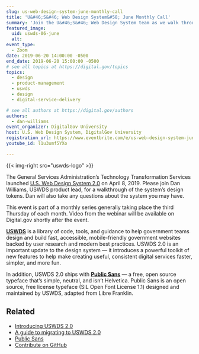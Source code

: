 ```yaml
---
slug: us-web-design-system-june-monthly-call
title: 'U&#46;S&#46; Web Design System&#58; June Monthly Call'
summary: 'Join the U&#46;S&#46; Web Design System team as we walk through the system’s design tokens and take any questions you might have! '
featured_image:
  uid: uswds-06-june
  alt:
event_type:
  - Zoom
date: 2019-06-20 14:00:00 -0500
end_date: 2019-06-20 15:00:00 -0500
# see all topics at https://digital.gov/topics
topics:
  - design
  - product-management
  - uswds
  - design
  - digital-service-delivery

# see all authors at https://digital.gov/authors
authors:
  - dan-williams
event_organizer: DigitalGov University
host: U.S. Web Design System, DigitalGov University
registration_url: https://www.eventbrite.com/e/us-web-design-system-june-monthly-call-registration-63426163362
youtube_id: l1u3umf5YXo

---
```


{{< img-right src="uswds-logo" >}}

The General Services Administration’s Technology Transformation Services launched [U.S. Web Design System 2.0](https://designsystem.digital.gov/) on April 8, 2019. Please join Dan Williams, USWDS product lead, for a walkthrough of the system’s design tokens. Dan will also take any questions about the system you may have.

This event is part of a monthly series generally taking place the third Thursday of each month. Video from the webinar will be available on Digital.gov shortly after the event.

[**USWDS**](https://designsystem.digital.gov/) is a library of code, tools, and guidance to help government teams design and build fast, accessible, mobile-friendly government websites backed by user research and modern best practices. USWDS 2.0 is an important update to the design system — it introduces a powerful toolkit of new features to help make creating useful, consistent digital services faster, simpler, and more fun.

In addition, USWDS 2.0 ships with [**Public Sans**](https://public-sans.digital.gov/) — a free, open source typeface that’s simple, neutral, and isn’t Helvetica. Public Sans is an open source, free license typeface (SIL Open Font License 1.1) designed and maintained by USWDS, adapted from Libre Franklin.

## Related

- [Introducing USWDS 2.0](https://designsystem.digital.gov/whats-new/updates/2019/04/08/introducing-uswds-2-0/)
- [A guide to migrating to USWDS 2.0](https://designsystem.digital.gov/documentation/migration/)
- [Public Sans](https://public-sans.digital.gov/)
- [Contribute on GitHub](https://github.com/uswds/uswds)
